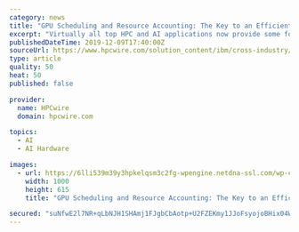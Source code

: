 ```yaml
---
category: news
title: "GPU Scheduling and Resource Accounting: The Key to an Efficient AI Data Center"
excerpt: "Virtually all top HPC and AI applications now provide some form of GPU support, accelerating applications anywhere from 20% to a 1,000-fold[3]. NVIDIA’s CUDA environment makes GPUs easier to program, minimizing the learning curve for developers by ..."
publishedDateTime: 2019-12-09T17:40:00Z
sourceUrl: https://www.hpcwire.com/solution_content/ibm/cross-industry/gpu-scheduling-and-resource-accounting-the-key-to-an-efficient-ai-data-center/
type: article
quality: 50
heat: 50
published: false

provider:
  name: HPCwire
  domain: hpcwire.com

topics:
  - AI
  - AI Hardware

images:
  - url: https://6lli539m39y3hpkelqsm3c2fg-wpengine.netdna-ssl.com/wp-content/uploads/2019/12/shutterstock_1511025008.jpg
    width: 1000
    height: 615
    title: "GPU Scheduling and Resource Accounting: The Key to an Efficient AI Data Center"

secured: "suNfwE2l7NR+qLbNJH1SHAmj1FJgbCbAotp+U2FZEKmy1JJoFsyojoBHix04W1RhCNvp3v4YRG/mGQN8XE1hhnsuRnj4GBAWFmh+ichwYmPQwDv5S+d8hnJeXWxnBNt40DNsXRBzud4eyxoe/8qAv4JV6+L8CK2A2hPrFolAiw4u+vA1wXrORTWLAasWV3bMpU3+tea6E8lInSuFP5UX7+owHo25ame6OddrMIJAY5SSzdor1utcW7pBw1Iebx0z2VE0atAY3xYd8MFVO67BPA==;qHVdgLfUS7g4PjcBi3eAJA=="
---
```


